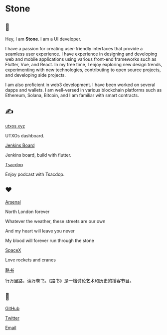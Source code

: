 <h1>Stone</h1>
<div class="mt-4"></div>

## 👋

Hey, I am **Stone**. I am a UI developer.

I have a passion for creating user-friendly interfaces that provide a seamless user experience.
I have experience in designing and developing web and mobile applications using various front-end frameworks such as Flutter, Vue, and React.
In my free time, I enjoy exploring new design trends, experimenting with new technologies, contributing to open source projects,
and developing side projects.

I am also proficient in web3 development. I have been worked on several dapps and wallets.
I am well-versed in various blockchain platforms such as Ethereum, Solana, Bitcoin, and I am familiar with smart contracts.

## ✍️

[utxos.xyz](https://utxos.xyz)

UTXOs dashboard.

[Jenkins Board](https://github.com/stonega/jenkins-board)

Jenkins board, build with flutter.

[Tsacdop](https://tsacdop.app)

Enjoy podcast with Tsacdop.

## ❤️

[Arsenal](https://www.arsenal.com/)

North London forever

Whatever the weather, these streets are our own

And my heart will leave you never

My blood will forever run through the stone

[SpaceX]()

Love rockets and cranes

[路书](https://lushu88.com/)

行万里路，读万卷书。《路书》是一档讨论艺术和历史的播客节目。

## 🤙

[GitHub](https://github.com/stonega)

[Twitter](https://twitter.com/shimenmen)

[Email](mailto:xijieyin@gmail.com)
